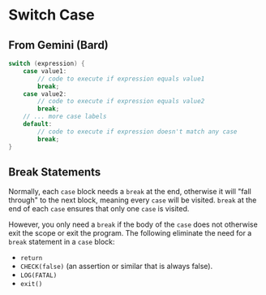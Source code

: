 # Switch Case

## From Gemini (Bard)

```cpp
switch (expression) {
    case value1:
        // code to execute if expression equals value1
        break;
    case value2:
        // code to execute if expression equals value2
        break;
    // ... more case labels
    default:
        // code to execute if expression doesn't match any case
        break;
}
```

## Break Statements

Normally, each `case` block needs a `break` at the end, otherwise it will "fall through" to the next block, meaning every `case` will be visited. `break` at the end of each `case` ensures that only one `case` is visited.

However, you only need a `break` if the body of the `case` does not otherwise exit the scope or exit the program. The following eliminate the need for a `break` statement in a `case` block:

* `return`
* `CHECK(false)` (an assertion or similar that is always false).
* `LOG(FATAL)`
* `exit()`
